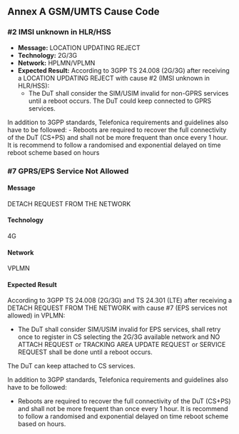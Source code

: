 ## Annex A	GSM/UMTS Cause Code 

### #2 IMSI unknown in HLR/HSS
  - **Message:** LOCATION UPDATING REJECT
  - **Technology:** 2G/3G
  - **Network:** HPLMN/VPLMN
  - **Expected Result:**
According to 3GPP  TS 24.008 (2G/3G) after receiving a  LOCATION UPDATING REJECT  with cause #2 (IMSI unknown in HLR/HSS):
    - The DuT shall consider the SIM/USIM invalid for non-GPRS services until a reboot occurs. 
The DuT could keep connected to GPRS services.

In addition to 3GPP standards, Telefonica requirements and guidelines also have to be followed:
    - Reboots are required to recover the full connectivity of the DuT (CS+PS) and shall not be more frequent than once every 1 hour. It is recommend to follow a randomised and exponential delayed on time reboot scheme based on hours

### #7 GPRS/EPS Service Not Allowed

#### Message
DETACH REQUEST FROM THE NETWORK

#### Technology
4G 

#### Network
VPLMN

#### Expected Result

According to 3GPP  TS 24.008 (2G/3G) and TS 24.301 (LTE) after receiving a DETACH REQUEST FROM THE NETWORK with cause #7 (EPS services not allowed) in VPLMN: 

- The DuT shall consider SIM/USIM invalid for EPS services, shall retry once to register in CS selecting the 2G/3G available network and NO ATTACH REQUEST or TRACKING AREA UPDATE REQUEST or SERVICE REQUEST shall be done until a reboot occurs.

The DuT can keep attached to CS services. 

In addition to 3GPP standards, Telefonica requirements and guidelines also have to be followed:

- Reboots are required to recover the full connectivity of the DuT (CS+PS) and shall not be more frequent than once every 1 hour. It is recommend to follow a randomised and exponential delayed on time reboot scheme based on hours.
